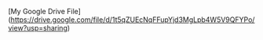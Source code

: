 [My Google Drive File]
(https://drive.google.com/file/d/1t5qZUEcNqFFupYjd3MgLpb4W5V9QFYPo/view?usp=sharing)
